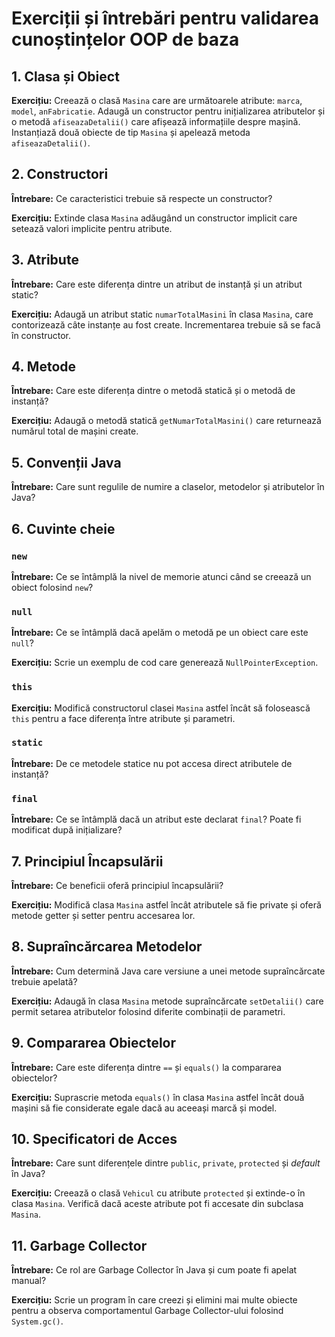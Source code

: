 # Exerciții și întrebări pentru validarea cunoștințelor OOP de baza

## 1. Clasa și Obiect
**Exercițiu:**
Creează o clasă `Masina` care are următoarele atribute: `marca`, `model`, `anFabricatie`. Adaugă un constructor pentru inițializarea atributelor și o metodă `afiseazaDetalii()` care afișează informațiile despre mașină. Instanțiază două obiecte de tip `Masina` și apelează metoda `afiseazaDetalii()`.

## 2. Constructori
**Întrebare:**
Ce caracteristici trebuie să respecte un constructor?

**Exercițiu:**
Extinde clasa `Masina` adăugând un constructor implicit care setează valori implicite pentru atribute.

## 3. Atribute
**Întrebare:**
Care este diferența dintre un atribut de instanță și un atribut static?

**Exercițiu:**
Adaugă un atribut static `numarTotalMasini` în clasa `Masina`, care contorizează câte instanțe au fost create. Incrementarea trebuie să se facă în constructor.

## 4. Metode
**Întrebare:**
Care este diferența dintre o metodă statică și o metodă de instanță?

**Exercițiu:**
Adaugă o metodă statică `getNumarTotalMasini()` care returnează numărul total de mașini create.

## 5. Convenții Java
**Întrebare:**
Care sunt regulile de numire a claselor, metodelor și atributelor în Java?

## 6. Cuvinte cheie
### `new`
**Întrebare:**
Ce se întâmplă la nivel de memorie atunci când se creează un obiect folosind `new`?

### `null`
**Întrebare:**
Ce se întâmplă dacă apelăm o metodă pe un obiect care este `null`?

**Exercițiu:**
Scrie un exemplu de cod care generează `NullPointerException`.

### `this`
**Exercițiu:**
Modifică constructorul clasei `Masina` astfel încât să folosească `this` pentru a face diferența între atribute și parametri.

### `static`
**Întrebare:**
De ce metodele statice nu pot accesa direct atributele de instanță?

### `final`
**Întrebare:**
Ce se întâmplă dacă un atribut este declarat `final`? Poate fi modificat după inițializare?

## 7. Principiul Încapsulării
**Întrebare:**
Ce beneficii oferă principiul încapsulării?

**Exercițiu:**
Modifică clasa `Masina` astfel încât atributele să fie private și oferă metode getter și setter pentru accesarea lor.

## 8. Supraîncărcarea Metodelor
**Întrebare:**
Cum determină Java care versiune a unei metode supraîncărcate trebuie apelată?

**Exercițiu:**
Adaugă în clasa `Masina` metode supraîncărcate `setDetalii()` care permit setarea atributelor folosind diferite combinații de parametri.

## 9. Compararea Obiectelor
**Întrebare:**
Care este diferența dintre `==` și `equals()` la compararea obiectelor?

**Exercițiu:**
Suprascrie metoda `equals()` în clasa `Masina` astfel încât două mașini să fie considerate egale dacă au aceeași marcă și model.

## 10. Specificatori de Acces
**Întrebare:**
Care sunt diferențele dintre `public`, `private`, `protected` și *default* în Java?

**Exercițiu:**
Creează o clasă `Vehicul` cu atribute `protected` și extinde-o în clasa `Masina`. Verifică dacă aceste atribute pot fi accesate din subclasa `Masina`.

## 11. Garbage Collector
**Întrebare:**
Ce rol are Garbage Collector în Java și cum poate fi apelat manual?

**Exercițiu:**
Scrie un program în care creezi și elimini mai multe obiecte pentru a observa comportamentul Garbage Collector-ului folosind `System.gc()`.

